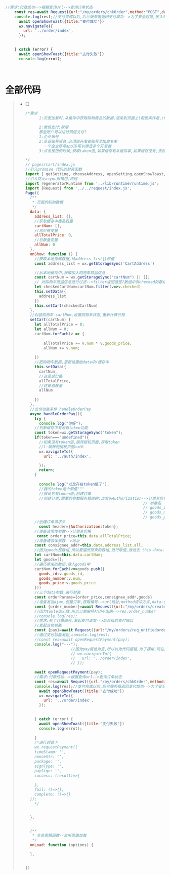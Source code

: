 ```javascript
//需求:付款成功-->根据查询url-->查询订单状态
    const res=await Request({url:"/my/orders/chkOrder",method:"POST",data:{order_number},header})
    console.log(res);//支付完成以后,后台服务器返回支付成功-->为了安全起见,放入到try_catch中
      await openShowToast({title:"支付成功"})
      wx.navigateTo({
        url: '../order/index',
      });
  

    } catch (error) {
      await openShowToast({title:"支付失败"})
      console.log(errot);
      
```

```

```

# 全部代码

> - [ ] ```javascript
>   /*需求
>         1:页面加载时,从缓存中获取购物商品的数据,渲染到页面上(前提条件是,check状态为true的)
>   
>         2:微信支付:权限
>         那些账户可以进行微信支付?
>         1:企业账号
>         2:企业账号后台,必须给开发者账号添加白名单
>           一个企业账号appID可以绑定多个开发者
>         3:点击按钮的时候,获取taken值,如果缓存有从缓存拿,如果缓存没有,去授权获取
>   
>   */
>   // pages/cart/index.js
>   //引入promise 代码的封装函数
>   import { getSetting, chooseAddress, openSetting,openShowToast,openRequestPayment } from "../../utils/asyncWx";
>   //引入防止async报错包,路径
>   import regeneratorRuntime from '../lib/runtime/runtime.js';
>   import {Request} from '../../request/index.js';
>   Page({
>     /**
>      * 页面的初始数据
>      */
>     data: {
>       address_list: {},
>       //获取缓存中商品数量
>       cartNum: [],
>       //总价格变量
>       allTotalPrice: 0,
>       //总数量变量
>       allNum: 0
>     },
>     onShow: function () {
>       //获取本地存储数据,给address_list{}赋值
>       const address_list = wx.getStorageSync('CartAddress')
>   
>       //从本地缓存中,获取加入购物车商品信息
>       const cartNum = wx.getStorageSync("cartNum") || [];
>       // 对购物车商品信息进行过滤-->filter返回值是?数组中有checked的数组
>       let checkedCartNum=cartNum.filter(v=>v.checked)
>       this.setData({
>         address_list
>       })
>       this.setCart(checkedCartNum)
>     }, 
>     //封装购物车 cartNum,设置购物车状态,重新计算价格
>     setCart(cartNum) {
>       let allTotalPrice = 0;
>       let allNum = 0;
>       cartNum.forEach(v => {
>         
>           allTotalPrice += v.num * v.goods_price;
>           allNum += v.num;
>        
>       })
>       //把购物车数据,重新设置给data中/缓存中
>       this.setData({
>         cartNum,
>         //这是总价格
>         allTotalPrice,
>         //这是总数量
>         allNum
>        
>       })
>     },
>     //支付功能事件 handleOrderPay
>     async handleOrderPay(){
>       try {
>         console.log("你好");
>       //判断缓存中有没有token功能
>       const token=wx.getStorageSync("token");
>       if(token==="undefined"){
>         //如果没有token值,跳转授权页面,获取token
>         //1:跳转到授权页面auth
>         wx.navigateTo({
>           url: '../auth/index',
>   
>         });
>         return;
>       }
>     
>         console.log("以及存在token值了");
>         //我的token是个假值"""
>         //假设它有token值,创建订单
>         //创建订单,需要的参数服务器给的:请求头Authorization-->订单总价格order_price-->收货地址:consignee_addr-->订单数组goods-->goods字段说明
>                                                       // 参数名	必选	类型	说明
>                                                       // goods_id	是	number	商品id
>                                                       // goods_number	是	number	购买的数量
>                                                       // goods_price	是	number	单价
>       //创建订单请求头
>         const header={Authorization:token};
>       //准备请求体参数-->订单总价格
>        const order_price=this.data.allTotalPrice;
>       //准备请求体参数-->地址
>       const consignee_addr=this.data.address_list.all;
>       //因为goods是数组,所以要遍历原来的数组,进行取值,放进去 this.data.cartNum
>       let cartNum=this.data.cartNum;
>       let goods=[];
>       //遍历原来的数组,放入goods中
>       cartNum.forEach(v=>goods.push({
>         goods_id:v.goods_id,
>         goods_number:v.num,
>         goods_price:v.goods_price
>       }))
>       //三个data参数,进行封装
>       const orderParams={order_price,consignee_addr,goods}
>       //准备发送ajax,创建订单,获取编号-->url地址;method请求方式,data:参数;header请求头header:header-->简写header
>       const {order_number}=await Request({url:"/my/orders/create",method:"POST",data:orderParams,header});
>       //因为tokle值无效,所以订单编号打印不出来-->res.order_number
>       //console.log(res);
>       //需求:有了订单编号,发起支付请求-->后台给的支付接口
>       //发起支付功能
>       const {pay}=await Request({url:"/my/orders/req_unifiedorder",method:"POST",header,data:{order_number}})
>       //通过支付功能发起,console.log(res);
>       //const res=await openRequestPayment(pay);
>       console.log("---");
>                       //因为pay属性为空,所以以为代码报错,为了模拟,现在这步?就是订单支付成功;跳转支付页面
>                       // wx.navigateTo({
>                       //   url: '../order/index',
>                       // });
>   
>       await openRequestPayment(pay);
>       //需求:付款成功-->根据查询url-->查询订单状态
>       const res=await Request({url:"/my/orders/chkOrder",method:"POST",data:{order_number},header})
>       console.log(res);//支付完成以后,后台服务器返回支付成功-->为了安全起见,放入到try_catch中
>         await openShowToast({title:"支付成功"})
>         wx.navigateTo({
>           url: '../order/index',
>         });
>     
>   
>       } catch (error) {
>         await openShowToast({title:"支付失败"})
>         console.log(errot);
>         
>       }
>       /*进行封装下
>       wx.requestPayment({
>       timeStamp: '',
>       nonceStr: '',
>       package: '',
>       signType: '',
>       paySign: '',
>       success: (result)=>{
>         
>       },
>       fail: ()=>{},
>       complete: ()=>{}
>     });
>       */ 
>   
>   
>     },
>   
>   
>     /**
>      * 生命周期函数--监听页面加载
>      */
>     onLoad: function (options) {
>   
>     },
>   
>   
>   })
>   ```

